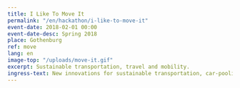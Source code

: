 ```yaml
---
title: I Like To Move It
permalink: "/en/hackathon/i-like-to-move-it"
event-date: 2018-02-01 00:00
event-date-desc: Spring 2018
place: Gothenburg
ref: move
lang: en
image-top: "/uploads/move-it.gif"
excerpt: Sustainable transportation, travel and mobility.
ingress-text: New innovations for sustainable transportation, car-pooling and mobility as a service.
---
```

